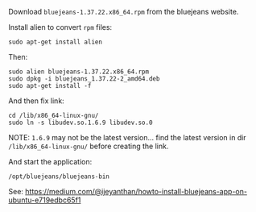 

Download `bluejeans-1.37.22.x86_64.rpm` from the bluejeans website.

Install alien to convert `rpm` files:

    sudo apt-get install alien

Then:

    sudo alien bluejeans-1.37.22.x86_64.rpm 
    sudo dpkg -i bluejeans_1.37.22-2_amd64.deb 
    sudo apt-get install -f

And then fix link:

    cd /lib/x86_64-linux-gnu/
    sudo ln -s libudev.so.1.6.9 libudev.so.0

NOTE: `1.6.9` may not be the latest version... 
find the latest version in dir `/lib/x86_64-linux-gnu/`
before creating the link.

And start the application:

    /opt/bluejeans/bluejeans-bin


See:
<https://medium.com/@ijeyanthan/howto-install-bluejeans-app-on-ubuntu-e719edbc65f1>

